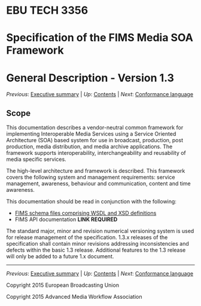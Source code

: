 # EBU TECH 3356
# Specification of the FIMS Media SOA Framework
# General Description - Version 1.3

_Previous_: [Executive summary](,/introduction.md) | _Up_: [Contents](./introduction.md) | _Next_: [Conformance language](./conformanceLanguage.md)

## Scope

This documentation describes a vendor-neutral common framework for implementing Interoperable Media Services using a 
Service Oriented Architecture (SOA) based system for use in broadcast, production, post production, media distribution, 
and media archive applications. The framework supports interoperability, interchangeability and reusability of media 
specific services.

The high-level architecture and framework is described. This framework covers the following system and management 
requirements: service management, awareness, behaviour and communication, content and time awareness.

This documentation should be read in conjunction with the following:

* [FIMS schema files comprising WSDL and XSD definitions](../WSDL-REST-XSD/)
* FIMS API documentation __LINK REQUIRED__

The standard major, minor and revision numerical versioning system is used for release management of the specification. 
1.3.x releases of the specification shall contain minor revisions addressing inconsistencies and defects within the basic 
1.3 release. Additional features to the 1.3 release will only be added to a future 1.x document.

* * *

_Previous_: [Executive summary](,/introduction.md) | _Up_: [Contents](./introduction.md) | _Next_: [Conformance language](./conformanceLanguage.md)

Copyright 2015 European Broadcasting Union

Copyright 2015 Advanced Media Workflow Association
